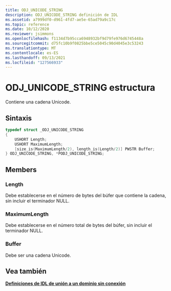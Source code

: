 ```yaml
---
title: ODJ_UNICODE_STRING
description: ODJ_UNICODE_STRING definición de IDL
ms.assetid: a7999df0-d961-4fd7-ae5e-65ad79a9c17c
ms.topic: reference
ms.date: 10/12/2020
ms.reviewer: jsimmons
ms.openlocfilehash: f1134d7b95cca6948932bf9d79fe976d6745448a
ms.sourcegitcommit: d75fc10b9f0825bbe5ce5045c90d4045e3c53243
ms.translationtype: MT
ms.contentlocale: es-ES
ms.lasthandoff: 09/13/2021
ms.locfileid: "127566933"
---
```

# <a name="odj_unicode_string-structure"></a>ODJ_UNICODE_STRING estructura

Contiene una cadena Unicode.

## <a name="syntax"></a>Sintaxis

```C++
typedef struct _ODJ_UNICODE_STRING
{
    USHORT Length;
    USHORT MaximumLength;
    [size_is(MaximumLength/2), length_is(Length/2)] PWSTR Buffer;
} ODJ_UNICODE_STRING, *PODJ_UNICODE_STRING;
```

## <a name="members"></a>Members

### <a name="length"></a>Length

Debe establecerse en el número de bytes del búfer que contiene la cadena, sin incluir el terminador NULL.

### <a name="maximumlength"></a>MaximumLength

Debe establecerse en el número total de bytes del búfer, sin incluir el terminador NULL.

### <a name="buffer"></a>Buffer

Debe ser una cadena Unicode.

## <a name="see-also"></a>Vea también

[**Definiciones de IDL de unión a un dominio sin conexión**](odj-idl.md)
